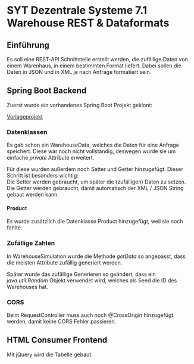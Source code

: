 # SYT Dezentrale Systeme 7.1 Warehouse REST & Dataformats

## Einführung

Es soll eine REST-API Schnittstelle erstellt werden, die zufällige Daten von einem Warenhaus, in einem bestimmten Format liefert. Dabei sollen die Daten in JSON und in XML je nach Anfrage formatiert sein.

## Spring Boot Backend

Zuerst wurde ein vorhandenes Spring Boot Projekt geklont: 

[Vorlageprojekt](https://github.com/ThomasMicheler/DEZSYS_GK771_WAREHOUSE_REST)

### Datenklassen

Es gab schon ein WarehouseData, welches die Daten für eine Anfrage speichert. Diese war noch nicht vollständig, deswegen wurde sie um einfache *private* Attribute erweitert. 

Für diese wurden außerdem noch Setter und Getter hinzugefügt. Dieser Schritt ist besonders wichtig:  
Die Setter werden gebraucht, um später die (zufälligen) Daten zu setzen.  
Die Getter werden gebraucht, damit automatisch der XML / JSON String gebaut werden kann.

#### Product

Es wurde zusätzlich die Datenklasse Product hinzugefügt, weil sie noch fehlte.

### Zufällige Zahlen

In WarehouseSimulation wurde die Methode *getData* so angepasst, dass die meisten Attribute zufällig generiert werden.

Später wurde das zufällige Generieren so geändert, dass ein *java.util.Random* Objekt verwendet wird, welches als Seed die ID des Warehouses hat.

### CORS

Beim RequestController muss auch noch @CrossOrigin hinzugefügt werden, damit keine CORS Fehler passieren.

## HTML Consumer Frontend

Mit jQuery wird die Tabelle gebaut.

